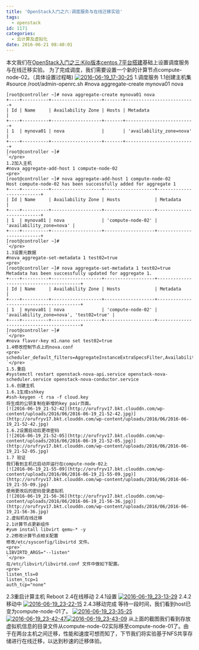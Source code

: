 ```yaml
---
title: 'OpenStack入门之六:调度服务与在线迁移实验'
tags:
  - openstack
id: 1171
categories:
  - 云计算及虚拟化
date: 2016-06-21 08:40:01
---
```


本文我们在[OpenStack入门之三:Kilo版本centos 7平台搭建](http://blog.yaodataking.com/2016/06/openstack-kilo-centos.html)基础上设置调度服务与在线迁移实验。
为了完成调度，我们需要设置一个新的计算节点compute-node-02。（具体设置过程略)
[![2016-06-19_17-30-25](http://orufryv17.bkt.clouddn.com/wp-content/uploads/2016/06/2016-06-19_17-30-25.jpg)](http://orufryv17.bkt.clouddn.com/wp-content/uploads/2016/06/2016-06-19_17-30-25.jpg)
1.调度服务
1.1创建主机集
#source /root/admin-openrc.sh
#nova aggregate-create mynova01 nova

    [root@controller ~]# nova aggregate-create mynova01 nova
    +----+----------+-------------------+-------+--------------------------+
    | Id | Name     | Availability Zone | Hosts | Metadata                 |
    +----+----------+-------------------+-------+--------------------------+
    | 1  | mynova01 | nova              |       | 'availability_zone=nova' |
    +----+----------+-------------------+-------+--------------------------+
    [root@controller ~]# 
    `</pre>
    1.2加入主机
    #nova aggregate-add-host 1 compute-node-02
    <pre>`
    [root@controller ~]# nova aggregate-add-host 1 compute-node-02
    Host compute-node-02 has been successfully added for aggregate 1 
    +----+----------+-------------------+-------------------+--------------------------+
    | Id | Name     | Availability Zone | Hosts             | Metadata                 |
    +----+----------+-------------------+-------------------+--------------------------+
    | 1  | mynova01 | nova              | 'compute-node-02' | 'availability_zone=nova' |
    +----+----------+-------------------+-------------------+--------------------------+
    [root@controller ~]# 
    `</pre>
    1.3设置元数据
    #nova aggregate-set-metadata 1 test02=true
    <pre>`
    [root@controller ~]# nova aggregate-set-metadata 1 test02=true
    Metadata has been successfully updated for aggregate 1.
    +----+----------+-------------------+-------------------+-----------------------------------------+
    | Id | Name     | Availability Zone | Hosts             | Metadata                                |
    +----+----------+-------------------+-------------------+-----------------------------------------+
    | 1  | mynova01 | nova              | 'compute-node-02' | 'availability_zone=nova', 'test02=true' |
    +----+----------+-------------------+-------------------+-----------------------------------------+
    [root@controller ~]# 
    `</pre>
    #nova flavor-key m1.nano set test02=true
    1.4修改控制节点上的nova.conf
    <pre>`
    scheduler_default_filters=AggregateInstanceExtraSpecsFilter,AvailabilityZoneFilter,RamFilter,ComputeFilter
    `</pre>
    1.5.重启
    #systemctl restart openstack-nova-api.service openstack-nova-scheduler.service openstack-nova-conductor.service
    1.6.创建主机
    1.6.1生成sshkey
    #ssh-keygen -t rsa -f cloud.key
    将生成的公钥复制在新增的key pair页面。
    [![2016-06-19_21-52-42](http://orufryv17.bkt.clouddn.com/wp-content/uploads/2016/06/2016-06-19_21-52-42.jpg)](http://orufryv17.bkt.clouddn.com/wp-content/uploads/2016/06/2016-06-19_21-52-42.jpg)
    1.6.2设置启动后更改密码
    [![2016-06-19_21-52-05](http://orufryv17.bkt.clouddn.com/wp-content/uploads/2016/06/2016-06-19_21-52-05.jpg)](http://orufryv17.bkt.clouddn.com/wp-content/uploads/2016/06/2016-06-19_21-52-05.jpg)
    1.7 验证
    我们看到主机已启动并运行在compute-node-02上
    [![2016-06-19_21-55-09](http://orufryv17.bkt.clouddn.com/wp-content/uploads/2016/06/2016-06-19_21-55-09.jpg)](http://orufryv17.bkt.clouddn.com/wp-content/uploads/2016/06/2016-06-19_21-55-09.jpg)
    使用更改后的密码登录虚拟机
    [![2016-06-19_21-56-36](http://orufryv17.bkt.clouddn.com/wp-content/uploads/2016/06/2016-06-19_21-56-36.jpg)](http://orufryv17.bkt.clouddn.com/wp-content/uploads/2016/06/2016-06-19_21-56-36.jpg)
    2.虚拟机在线迁移
    2.1计算节点更新组件
    #yum install libvirt qemu-* -y
    2.2修改计算节点相关配置
    修改/etc/sysconfig/libvirtd 文件。
    <pre>`
    LIBVIRTD_ARGS="--listen"
    `</pre>
    在/etc/libvirt/libvirtd.conf 文件中做如下配置。
    <pre>`
    listen_tls=0
    listen_tcp=1
    auth_tcp="none"

2.3重启计算主机
Reboot
2.4在线移动
2.4.1设置
[![2016-06-19_23-13-29](http://orufryv17.bkt.clouddn.com/wp-content/uploads/2016/06/2016-06-19_23-13-29.jpg)](http://orufryv17.bkt.clouddn.com/wp-content/uploads/2016/06/2016-06-19_23-13-29.jpg)
2.4.2移动中
[![2016-06-19_23-22-15](http://orufryv17.bkt.clouddn.com/wp-content/uploads/2016/06/2016-06-19_23-22-15.jpg)](http://orufryv17.bkt.clouddn.com/wp-content/uploads/2016/06/2016-06-19_23-22-15.jpg)
2.4.3移动完成
等待一段时间，我们看到host已变为compute-node-01了。
[![2016-06-19_23-35-25](http://orufryv17.bkt.clouddn.com/wp-content/uploads/2016/06/2016-06-19_23-35-25.jpg)](http://orufryv17.bkt.clouddn.com/wp-content/uploads/2016/06/2016-06-19_23-35-25.jpg)
[![2016-06-19_23-42-47](http://orufryv17.bkt.clouddn.com/wp-content/uploads/2016/06/2016-06-19_23-42-47.jpg)](http://orufryv17.bkt.clouddn.com/wp-content/uploads/2016/06/2016-06-19_23-42-47.jpg)[![2016-06-19_23-43-09](http://orufryv17.bkt.clouddn.com/wp-content/uploads/2016/06/2016-06-19_23-43-09.jpg)](http://orufryv17.bkt.clouddn.com/wp-content/uploads/2016/06/2016-06-19_23-43-09.jpg)
从上面的截图我们看到存放虚拟机信息的目录文件从compute-node-02实际移至compute-node-01了。由于在两台主机之间迁移，性能和速度可想而知了，下节我们将实验基于NFS共享存储进行在线迁移，以达到秒速的迁移体验。